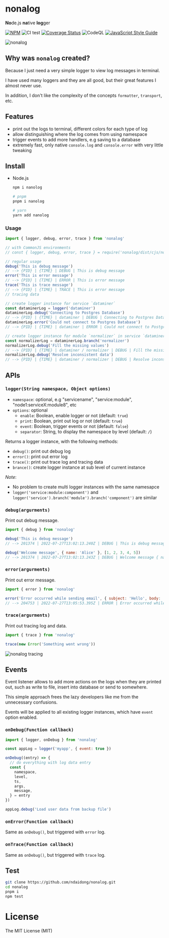 # nonalog

**No**de.js **na**tive **log**ger

[![NPM](https://badge.fury.io/js/nonalog.svg)](https://badge.fury.io/js/nonalog)
![CI test](https://github.com/ndaidong/nonalog/workflows/ci-test/badge.svg)
[![Coverage Status](https://coveralls.io/repos/github/ndaidong/nonalog/badge.svg)](https://coveralls.io/github/ndaidong/nonalog)
![CodeQL](https://github.com/ndaidong/nonalog/workflows/CodeQL/badge.svg)
[![JavaScript Style Guide](https://img.shields.io/badge/code_style-standard-brightgreen.svg)](https://standardjs.com)


![nonalog](https://res.cloudinary.com/pwshub/image/upload/v1658918465/documentation/Screenshot-nonalog.jpg)


## Why was `nonalog` created?

Because I just need a very simple logger to view log messages in terminal.

I have used many loggers and they are all good, but their great features I almost never use.

In addition, I don't like the complexity of the concepts `formatter`, `transport`, etc.


## Features

- print out the logs to terminal, different colors for each type of log
- allow distinguishing where the log comes from using namespace
- trigger events to add more handlers, e.g saving to a database
- extremely fast, only native `console.log` and `console.error` with very little tweaking

## Install

- Node.js

  ```bash
  npm i nanolog

  # pnpm
  pnpm i nanolog

  # yarn
  yarn add nanolog
  ```

### Usage

```js
import { logger, debug, error, trace } from 'nonalog'

// with CommonJS environments
// const { logger, debug, error, trace } = require('nonalog/dist/cjs/nonalog.js')

// regular usage
debug('This is debug message')
// --> {PID} | {TIME} | DEBUG | This is debug message
error('This is error message')
// --> {PID} | {TIME} | ERROR | This is error message
trace('This is trace message')
// --> {PID} | {TIME} | TRACE | This is error message
// tracing data

// create logger instance for service `dataminer`
const dataminerLog = logger('dataminer')
dataminerLog.debug('Connecting to Postgres Database')
// --> {PID} | {TIME} | dataminer | DEBUG | Connecting to Postgres Database
dataminerLog.error('Could not connect to Postgres Database')
// --> {PID} | {TIME} | dataminer | ERROR | Could not connect to Postgres Database

// create logger instance for module `normalizer` in service `dataminer`
const normalizerLog = dataminerLog.branch('normalizer')
normalizerLog.debug('Fill the missing values')
// --> {PID} | {TIME} | dataminer / normalizer | DEBUG | Fill the missing values
normalizerLog.debug('Resolve inconsistent data')
// --> {PID} | {TIME} | dataminer / normalizer | DEBUG | Resolve inconsistent data
```

## APIs

### `logger(String namespace, Object options)`

- `namespace`: optional, e.g "servicename", "service:module", "node1:serviceX:module8", etc
- `options`: optional
  - `enable`: Boolean, enable logger or not (default: `true`)
  - `print`: Boolean, print out log or not (default: `true`)
  - `event`: Boolean, trigger events or not (default: `false`)
  - `separator`: String, to display the namespace by level (default: ` / `)

Returns a logger instance, with the following methods:

- `debug()`: print out debug log
- `error()`: print out error log
- `trace()`: print out trace log and tracing data
- `brance()`: create logger instance at sub level of current instance

*Note*:

- No problem to create multi logger instances with the same namesapce
- `logger('service:module:component')` and `logger('service').branch('module').branch('component')` are similar


### `debug(argurments)`

Print out debug message.

```js
import { debug } from 'nonalog'

debug('This is debug message')
// --> 201374 | 2022-07-27T13:02:13.240Z | DEBUG | This is debug message

debug('Welcome message', { name: 'Alice' }, [1, 2, 3, 4, 5])
// --> 201374 | 2022-07-27T13:02:13.243Z | DEBUG | Welcome message { name: 'Alice' } [ 1, 2, 3, 4, 5 ]
```

### `error(argurments)`

Print out error message.

```js
import { error } from 'nonalog'

error('Error occurred while sending email', { subject: 'Hello', body: 'hi Bob, Long time no see' })
// --> 204753 | 2022-07-27T13:05:53.395Z | ERROR | Error occurred while sending email { subject: 'Hello', body: 'hi Bob, Long time no see' }
```

### `trace(argurments)`

Print out tracing log and data.

```js
import { trace } from 'nonalog'

trace(new Error('Something went wrong'))
```

![nonalog tracing](https://res.cloudinary.com/pwshub/image/upload/v1658927360/documentation/nonalog_-_tracing.png)


## Events

Event listener allows to add more actions on the logs when they are printed out, such as write to file, insert into database or send to somewhere.

This simple approach frees the lazy developers like me from the unnecessary confusions.

Events will be applied to all existing logger instances, which have `event` option enabled.

### `onDebug(Function callback)`

```js
import { logger, onDebug } from 'nonalog'

const appLog = logger('myapp', { event: true })

onDebug((entry) => {
  // do everything with log data entry
  const {
    namespace,
    level,
    ts,
    args,
    message,
  } = entry
})

appLog.debug('Load user data from backup file')
```

### `onError(Function callback)`

Same as `onDebug()`, but triggered with `error` log.

### `onTrace(Function callback)`

Same as `onDebug()`, but triggered with `trace` log.

## Test

```bash
git clone https://github.com/ndaidong/nonalog.git
cd nonalog
pnpm i
npm test
```

# License

The MIT License (MIT)

